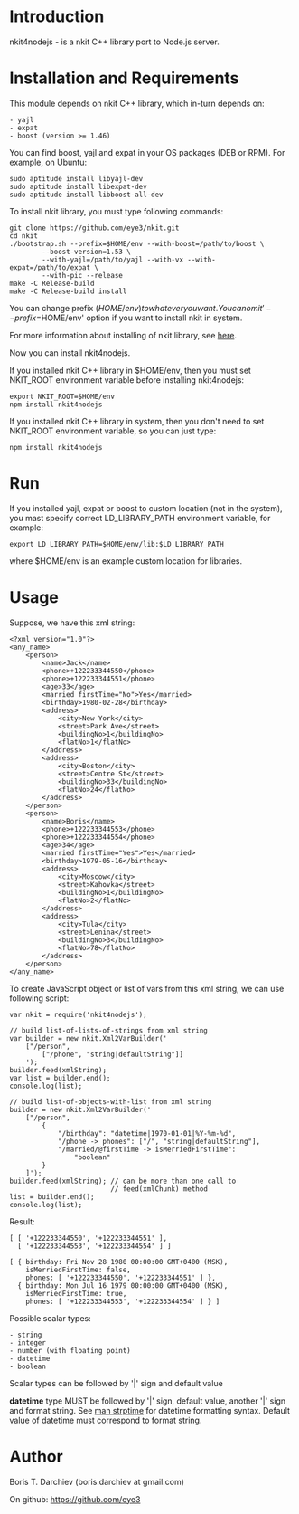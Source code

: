 # Introduction

nkit4nodejs - is a nkit C++ library port to Node.js server.

# Installation and Requirements

This module depends on nkit C++ library, which in-turn depends on:

    - yajl
    - expat
    - boost (version >= 1.46)

You can find boost, yajl and expat in your OS packages (DEB or RPM).
For example, on Ubuntu:

    sudo aptitude install libyajl-dev
    sudo aptitude install libexpat-dev
    sudo aptitude install libboost-all-dev

To install nkit library, you must type following commands:

    git clone https://github.com/eye3/nkit.git
    cd nkit
    ./bootstrap.sh --prefix=$HOME/env --with-boost=/path/to/boost \
            --boost-version=1.53 \
            --with-yajl=/path/to/yajl --with-vx --with-expat=/path/to/expat \
            --with-pic --release
    make -C Release-build
    make -C Release-build install

You can change prefix ($HOME/env) to whatever you want.
You can omit '--prefix=$HOME/env' option if you want to install nkit in system.

For more information about installing of nkit library, see [here](https://github.com/eye3/nkit).

Now you can install nkit4nodejs.

If you installed nkit C++ library in $HOME/env, then you must set NKIT_ROOT
environment variable before installing nkit4nodejs:

    export NKIT_ROOT=$HOME/env
    npm install nkit4nodejs

If you installed nkit C++ library in system, then you don't need to set
NKIT_ROOT environment variable, so you can just type:

    npm install nkit4nodejs
    
# Run

If you installed yajl, expat or boost to custom location (not in the system),
you mast specify correct LD_LIBRARY_PATH environment variable, for example:
 
    export LD_LIBRARY_PATH=$HOME/env/lib:$LD_LIBRARY_PATH
    
where $HOME/env is an example custom location for libraries.

# Usage

Suppose, we have this xml string:

    <?xml version="1.0"?>
    <any_name>
        <person>
            <name>Jack</name>
            <phone>+122233344550</phone>
            <phone>+122233344551</phone>
            <age>33</age>
            <married firstTime="No">Yes</married>
            <birthday>1980-02-28</birthday>
            <address>
                <city>New York</city>
                <street>Park Ave</street>
                <buildingNo>1</buildingNo>
                <flatNo>1</flatNo>
            </address>
            <address>
                <city>Boston</city>
                <street>Centre St</street>
                <buildingNo>33</buildingNo>
                <flatNo>24</flatNo>
            </address>
        </person>
        <person>
            <name>Boris</name>
            <phone>+122233344553</phone>
            <phone>+122233344554</phone>
            <age>34</age>
            <married firstTime="Yes">Yes</married>
            <birthday>1979-05-16</birthday>
            <address>
                <city>Moscow</city>
                <street>Kahovka</street>
                <buildingNo>1</buildingNo>
                <flatNo>2</flatNo>
            </address>
            <address>
                <city>Tula</city>
                <street>Lenina</street>
                <buildingNo>3</buildingNo>
                <flatNo>78</flatNo>
            </address>
        </person>
    </any_name>

To create JavaScript object or list of vars from this xml string, we can use 
following script:

    var nkit = require('nkit4nodejs');
    
    // build list-of-lists-of-strings from xml string
    var builder = new nkit.Xml2VarBuilder('
        ["/person",
            ["/phone", "string|defaultString"]]
        ');
    builder.feed(xmlString);
    var list = builder.end();
    console.log(list);
    
    // build list-of-objects-with-list from xml string
    builder = new nkit.Xml2VarBuilder('
        ["/person",
            {
                "/birthday": "datetime|1970-01-01|%Y-%m-%d",
                "/phone -> phones": ["/", "string|defaultString"],
                "/married/@firstTime -> isMerriedFirstTime":
                    "boolean"
            }
        ]');
    builder.feed(xmlString); // can be more than one call to
                             // feed(xmlChunk) method
    list = builder.end();
    console.log(list);

Result:

    [ [ '+122233344550', '+122233344551' ],
      [ '+122233344553', '+122233344554' ] ]
      
    [ { birthday: Fri Nov 28 1980 00:00:00 GMT+0400 (MSK),
        isMerriedFirstTime: false,
        phones: [ '+122233344550', '+122233344551' ] },
      { birthday: Mon Jul 16 1979 00:00:00 GMT+0400 (MSK),
        isMerriedFirstTime: true,
        phones: [ '+122233344553', '+122233344554' ] } ]

Possible scalar types:

    - string
    - integer
    - number (with floating point)
    - datetime
    - boolean
    
Scalar types can be followed by '|' sign and default value

**datetime** type MUST be followed by '|' sign, default value,
another '|' sign and format string. See 
[man strptime](http://linux.die.net/man/3/strptime) for datetime formatting
syntax. Default value of datetime must correspond to format string.

# Author

Boris T. Darchiev (boris.darchiev at gmail.com)

On github: https://github.com/eye3
